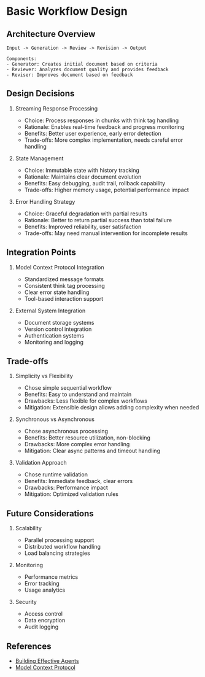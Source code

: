 # Basic Workflow Design

## Architecture Overview
```
Input -> Generation -> Review -> Revision -> Output

Components:
- Generator: Creates initial document based on criteria
- Reviewer: Analyzes document quality and provides feedback
- Reviser: Improves document based on feedback
```

## Design Decisions

1. Streaming Response Processing
   - Choice: Process responses in chunks with think tag handling
   - Rationale: Enables real-time feedback and progress monitoring
   - Benefits: Better user experience, early error detection
   - Trade-offs: More complex implementation, needs careful error handling

2. State Management
   - Choice: Immutable state with history tracking
   - Rationale: Maintains clear document evolution
   - Benefits: Easy debugging, audit trail, rollback capability
   - Trade-offs: Higher memory usage, potential performance impact

3. Error Handling Strategy
   - Choice: Graceful degradation with partial results
   - Rationale: Better to return partial success than total failure
   - Benefits: Improved reliability, user satisfaction
   - Trade-offs: May need manual intervention for incomplete results

## Integration Points

1. Model Context Protocol Integration
   - Standardized message formats
   - Consistent think tag processing
   - Clear error state handling
   - Tool-based interaction support

2. External System Integration
   - Document storage systems
   - Version control integration
   - Authentication systems
   - Monitoring and logging

## Trade-offs

1. Simplicity vs Flexibility
   - Chose simple sequential workflow
   - Benefits: Easy to understand and maintain
   - Drawbacks: Less flexible for complex workflows
   - Mitigation: Extensible design allows adding complexity when needed

2. Synchronous vs Asynchronous
   - Chose asynchronous processing
   - Benefits: Better resource utilization, non-blocking
   - Drawbacks: More complex error handling
   - Mitigation: Clear async patterns and timeout handling

3. Validation Approach
   - Chose runtime validation
   - Benefits: Immediate feedback, clear errors
   - Drawbacks: Performance impact
   - Mitigation: Optimized validation rules

## Future Considerations

1. Scalability
   - Parallel processing support
   - Distributed workflow handling
   - Load balancing strategies

2. Monitoring
   - Performance metrics
   - Error tracking
   - Usage analytics

3. Security
   - Access control
   - Data encryption
   - Audit logging

## References
- [Building Effective Agents](https://www.anthropic.com/research/building-effective-agents)
- [Model Context Protocol](https://www.anthropic.com/news/model-context-protocol)
